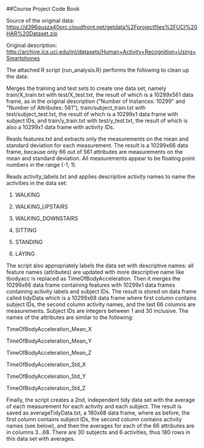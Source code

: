 ##Course Project Code Book

Source of the original data: https://d396qusza40orc.cloudfront.net/getdata%2Fprojectfiles%2FUCI%20HAR%20Dataset.zip

Original description: http://archive.ics.uci.edu/ml/datasets/Human+Activity+Recognition+Using+Smartphones

The attached R script (run_analysis.R) performs the following to clean up the data:

Merges the training and test sets to create one data set, namely train/X_train.txt with test/X_test.txt, the result of which is a 10299x561 data frame, as in the original description ("Number of Instances: 10299" and "Number of Attributes: 561"), train/subject_train.txt with test/subject_test.txt, the result of which is a 10299x1 data frame with subject IDs, and train/y_train.txt with test/y_test.txt, the result of which is also a 10299x1 data frame with activity IDs.

Reads features.txt and extracts only the measurements on the mean and standard deviation for each measurement. The result is a 10299x66 data frame, because only 66 out of 561 attributes are measurements on the mean and standard deviation. All measurements appear to be floating point numbers in the range (-1, 1).

Reads activity_labels.txt and applies descriptive activity names to name the activities in the data set:

1. WALKING

2. WALKING_UPSTAIRS

3. WALKING_DOWNSTAIRS

4. SITTING

5. STANDING

6. LAYING

The script also appropriately labels the data set with descriptive names: all feature names (attributes) are updated with more descriptive name like tbodyacc is replaced as TimeOfBodyAcceleration. Then it merges the 10299x66 data frame containing features with 10299x1 data frames containing activity labels and subject IDs. The result is stored on data frame called tidyData which is a 10299x68 data frame where first column contains subject IDs, the second column activity names, and the last 66 columns are measurements. Subject IDs are integers between 1 and 30 inclusive. The names of the attributes are similar to the following:

TimeOfBodyAcceleration_Mean_X

TimeOfBodyAcceleration_Mean_Y

TimeOfBodyAcceleration_Mean_Z

TimeOfBodyAcceleration_Std_X

TimeOfBodyAcceleration_Std_Y

TimeOfBodyAcceleration_Std_Z

Finally, the script creates a 2nd, independent tidy data set with the average of each measurement for each activity and each subject. The result is saved as averageTidyData.txt, a 180x68 data frame, where as before, the first column contains subject IDs, the second column contains activity names (see below), and then the averages for each of the 66 attributes are in columns 3...68. There are 30 subjects and 6 activities, thus 180 rows in this data set with averages.
